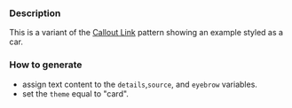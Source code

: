 ### Description
This is a variant of the [Callout Link](./?p=molecules-callout-link) pattern showing an example styled as a car.

### How to generate
* assign text content to the `details`,`source`, and `eyebrow` variables.
* set the `theme` equal to "card".
